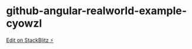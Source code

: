 # github-angular-realworld-example-cyowzl

[Edit on StackBlitz ⚡️](https://stackblitz.com/edit/github-angular-realworld-example-cyowzl)